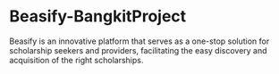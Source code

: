 # Beasify-BangkitProject
Beasify is an innovative platform that serves as a one-stop solution for scholarship seekers and providers, facilitating the easy discovery and acquisition of the right scholarships.
